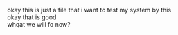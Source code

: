 okay this is just a file that i want to test my system by this <br>
okay that is good <br>
whqat we will fo now?